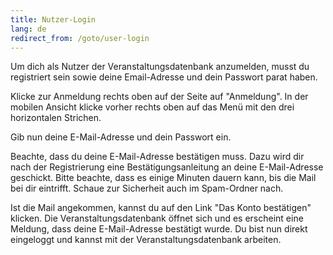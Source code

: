 ```yaml
---
title: Nutzer-Login
lang: de
redirect_from: /goto/user-login
---
```


Um dich als Nutzer der Veranstaltungsdatenbank anzumelden, musst du registriert sein sowie deine Email-Adresse und dein Passwort parat haben.

Klicke zur Anmeldung rechts oben auf der Seite auf "Anmeldung". In der mobilen Ansicht klicke vorher rechts oben auf das Menü mit den drei horizontalen Strichen.

Gib nun deine E-Mail-Adresse und dein Passwort ein.

Beachte, dass du deine E-Mail-Adresse bestätigen muss. Dazu wird dir nach der Registrierung eine Bestätigungsanleitung an deine E-Mail-Adresse geschickt. Bitte beachte, dass es einige Minuten dauern kann, bis die Mail bei dir eintrifft. Schaue zur Sicherheit auch im Spam-Ordner nach.

Ist die Mail angekommen, kannst du auf den Link "Das Konto bestätigen" klicken. Die Veranstaltungsdatenbank öffnet sich und es erscheint eine Meldung, dass deine E-Mail-Adresse bestätigt wurde. Du bist nun direkt eingeloggt und kannst mit der Veranstaltungsdatenbank arbeiten.
